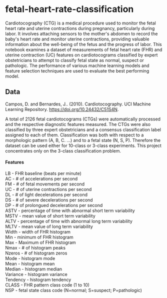 # fetal-heart-rate-classification
Cardiotocography (CTG) is a medical procedure used to monitor the fetal heart rate and uterine contractions during pregnancy, particularly during labor. It involves attaching sensors to the mother's abdomen to record the baby's heart rate and monitor uterine contractions, providing valuable information about the well-being of the fetus and the progress of labor. This notebook examines a dataset of measurements of fetal heart rate (FHR) and uterine contraction (UC) features on cardiotocograms classified by expert obstetricians to attempt to classify fetal state as normal, suspect or pathologic. The performance of various machine learning models and feature selection techniques are used to evaluate the best performing model.

## Data
Campos, D. and Bernardes, J.. (2010). Cardiotocography. UCI Machine Learning Repository. https://doi.org/10.24432/C51S4N.

A total of 2126 fetal cardiotocograms (CTGs) were automatically processed and the respective diagnostic features measured. The CTGs were also classified by three expert obstetricians and a consensus classification label assigned to each of them. Classification was both with respect to a morphologic pattern (A, B, C. ...) and to a fetal state (N, S, P). Therefore the dataset can be used either for 10-class or 3-class experiments. This project concentrates only on the 3-class classification problem.

#### Features
LB - FHR baseline (beats per minute)  
AC - # of accelerations per second  
FM - # of fetal movements per second  
UC - # of uterine contractions per second  
DL - # of light decelerations per second  
DS - # of severe decelerations per second  
DP - # of prolongued decelerations per second  
ASTV - percentage of time with abnormal short term variability  
MSTV - mean value of short term variability  
ALTV - percentage of time with abnormal long term variability  
MLTV - mean value of long term variability  
Width - width of FHR histogram  
Min - minimum of FHR histogram  
Max - Maximum of FHR histogram  
Nmax - # of histogram peaks  
Nzeros - # of histogram zeros  
Mode - histogram mode  
Mean - histogram mean  
Median - histogram median  
Variance - histogram variance  
Tendency - histogram tendency  
CLASS - FHR pattern class code (1 to 10)  
NSP - fetal state class code (N=normal; S=suspect; P=pathologic)  
